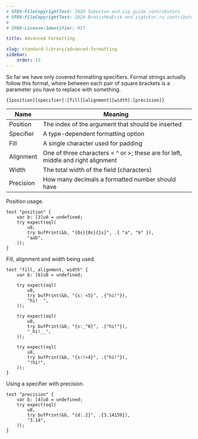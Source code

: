 ```yaml
---
# SPDX-FileCopyrightText: 2020 Sobeston and zig.guide contributors
# SPDX-FileCopyrightText: 2024 BratishkaErik and zigtutor.ru contributors
#
# SPDX-License-Identifier: MIT

title: Advanced Formatting

slug: standard-library/advanced-formatting
sidebar:
    order: 15
---
```


So far we have only covered formatting specifiers. Format strings actually
follow this format, where between each pair of square brackets is a parameter
you have to replace with something.

`{[position][specifier]:[fill][alignment][width].[precision]}`

| Name      | Meaning                                                                          |
| --------- | -------------------------------------------------------------------------------- |
| Position  | The index of the argument that should be inserted                                |
| Specifier | A type-dependent formatting option                                               |
| Fill      | A single character used for padding                                              |
| Alignment | One of three characters < ^ or >; these are for left, middle and right alignment |
| Width     | The total width of the field (characters)                                        |
| Precision | How many decimals a formatted number should have                                 |

Position usage.

```zig
test "position" {
    var b: [3]u8 = undefined;
    try expect(eql(
        u8,
        try bufPrint(&b, "{0s}{0s}{1s}", .{ "a", "b" }),
        "aab",
    ));
}
```

Fill, alignment and width being used.

```zig
test "fill, alignment, width" {
    var b: [6]u8 = undefined;

    try expect(eql(
        u8,
        try bufPrint(&b, "{s: <5}", .{"hi!"}),
        "hi!  ",
    ));

    try expect(eql(
        u8,
        try bufPrint(&b, "{s:_^6}", .{"hi!"}),
        "_hi!__",
    ));

    try expect(eql(
        u8,
        try bufPrint(&b, "{s:!>4}", .{"hi!"}),
        "!hi!",
    ));
}
```

Using a specifier with precision.

```zig
test "precision" {
    var b: [4]u8 = undefined;
    try expect(eql(
        u8,
        try bufPrint(&b, "{d:.2}", .{3.14159}),
        "3.14",
    ));
}
```
